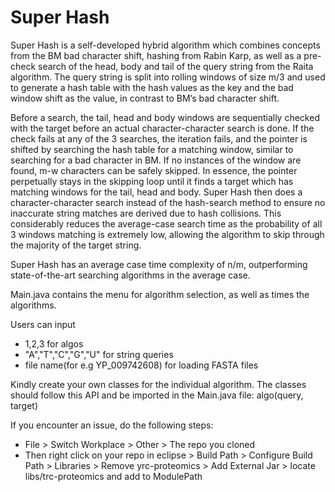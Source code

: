 # Super Hash
Super Hash is a self-developed hybrid algorithm which combines concepts from the BM bad character shift, hashing from Rabin Karp, as well as a pre-check search of the head, body and tail of the query string from the Raita algorithm. The query string is split into rolling windows of size m/3 and used to generate a hash table with the hash values as the key and the bad window shift as the value, in contrast to BM’s bad character shift.

Before a search, the tail, head and body windows are sequentially checked with the target before an actual character-character search is done. If the check fails at any of the 3 searches, the iteration fails, and the pointer is shifted by searching the hash table for a matching window, similar to searching for a bad character in BM. If no instances of the window are found, m-w characters can be safely skipped. In essence, the pointer perpetually stays in the skipping loop until it finds a target which has matching windows for the tail, head and body. Super Hash then does a character-character search instead of the hash-search method to ensure no inaccurate string matches are derived due to hash collisions. This considerably reduces the average-case search time as the probability of all 3 windows matching is extremely low, allowing the algorithm to skip through the majority of the target string.

Super Hash has an average case time complexity of n/m, outperforming state-of-the-art searching algorithms in the average case.

Main.java contains the menu for algorithm selection, as well as times the algorithms.

Users can input 
- 1,2,3 for algos
- "A","T","C","G","U" for string queries
- file name(for e.g YP_009742608) for loading FASTA files

Kindly create your own classes for the individual algorithm. The classes should follow this API and be imported in the Main.java file:
algo(query, target)

If you encounter an issue, do the following steps:
- File > Switch Workplace > Other > The repo you cloned
- Then right click on your repo in eclipse > Build Path > Configure Build Path > Libraries > Remove yrc-proteomics > Add External Jar > locate libs/trc-proteomics and add to ModulePath
